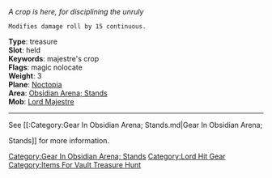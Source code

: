 *A crop is here, for disciplining the unruly*

`Modifies damage roll by 15 continuous.`

**Type**: treasure  
**Slot**: held  
**Keywords**: majestre's crop  
**Flags**: magic nolocate  
**Weight**: 3  
**Plane**: [Noctopia](:Category:Noctopia.md "wikilink")  
**Area**: [Obsidian Arena;
Stands](:Category:Obsidian_Arena;_Stands.md "wikilink")  
**Mob**: [Lord Majestre](Lord_Majestre "wikilink")

------------------------------------------------------------------------

See \[\[:Category:Gear In Obsidian Arena; Stands.md\|Gear In Obsidian
Arena;

Stands\]\] for more information.

[Category:Gear In Obsidian Arena;
Stands](Category:Gear_In_Obsidian_Arena;_Stands "wikilink")
[Category:Lord Hit Gear](Category:Lord_Hit_Gear "wikilink")
[Category:Items For Vault Treasure
Hunt](Category:Items_For_Vault_Treasure_Hunt "wikilink")
